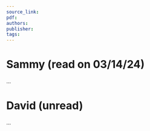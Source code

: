 ```yaml
---
source_link: 
pdf: 
authors: 
publisher: 
tags:
---
```

# Sammy (read on 03/14/24)

...

# David (unread)

...
